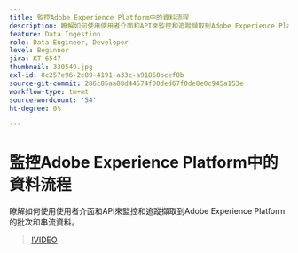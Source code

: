 ```yaml
---
title: 監控Adobe Experience Platform中的資料流程
description: 瞭解如何使用使用者介面和API來監控和追蹤擷取到Adobe Experience Platform的批次和串流資料
feature: Data Ingestion
role: Data Engineer, Developer
level: Beginner
jira: KT-6547
thumbnail: 330549.jpg
exl-id: 8c257e96-2c89-4191-a33c-a91860bcef0b
source-git-commit: 286c85aa88d44574f00ded67f0de8e0c945a153e
workflow-type: tm+mt
source-wordcount: '54'
ht-degree: 0%

---
```


# 監控Adobe Experience Platform中的資料流程

瞭解如何使用使用者介面和API來監控和追蹤擷取到Adobe Experience Platform的批次和串流資料。

>[!VIDEO](https://video.tv.adobe.com/v/3409475?learn=on&enablevpops)
